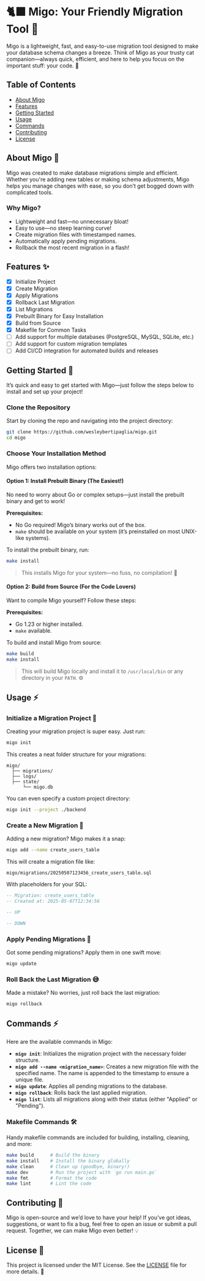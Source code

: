 # 🐈‍⬛ Migo: Your Friendly Migration Tool 🎉

Migo is a lightweight, fast, and easy-to-use migration tool designed to make your database schema changes a breeze. Think of Migo as your trusty cat companion—always quick, efficient, and here to help you focus on the important stuff: your code. 🎁

## Table of Contents

* [About Migo](#about-migo)
* [Features](#features)
* [Getting Started](#getting-started)
* [Usage](#usage)
* [Commands](#commands)
* [Contributing](#contributing)
* [License](#license)

## About Migo 🐾

Migo was created to make database migrations simple and efficient. Whether you're adding new tables or making schema adjustments, Migo helps you manage changes with ease, so you don’t get bogged down with complicated tools.

### Why Migo?

* Lightweight and fast—no unnecessary bloat!
* Easy to use—no steep learning curve!
* Create migration files with timestamped names.
* Automatically apply pending migrations.
* Rollback the most recent migration in a flash!

## Features ✨

- [x] Initialize Project
- [x] Create Migration
- [x] Apply Migrations
- [x] Rollback Last Migration
- [x] List Migrations
- [x] Prebuilt Binary for Easy Installation
- [x] Build from Source
- [x] Makefile for Common Tasks
- [ ] Add support for multiple databases (PostgreSQL, MySQL, SQLite, etc.)
- [ ] Add support for custom migration templates
- [ ] Add CI/CD integration for automated builds and releases

## Getting Started 🚀

It’s quick and easy to get started with Migo—just follow the steps below to install and set up your project!

### Clone the Repository

Start by cloning the repo and navigating into the project directory:

```bash
git clone https://github.com/wesleybertipaglia/migo.git
cd migo
```

### Choose Your Installation Method

Migo offers two installation options:

#### Option 1: Install Prebuilt Binary (The Easiest!)

No need to worry about Go or complex setups—just install the prebuilt binary and get to work!

**Prerequisites:**

* No Go required! Migo’s binary works out of the box.
* `make` should be available on your system (it’s preinstalled on most UNIX-like systems).

To install the prebuilt binary, run:

```bash
make install
```

> This installs Migo for your system—no fuss, no compilation! 🥳

#### Option 2: Build from Source (For the Code Lovers)

Want to compile Migo yourself? Follow these steps:

**Prerequisites:**

* Go 1.23 or higher installed.
* `make` available.

To build and install Migo from source:

```bash
make build
make install
```

> This will build Migo locally and install it to `/usr/local/bin` or any directory in your `PATH`. ⚙️

## Usage ⚡

### Initialize a Migration Project 🎉

Creating your migration project is super easy. Just run:

```bash
migo init
```

This creates a neat folder structure for your migrations:

```
migo/
  ├── migrations/
  ├── logs/
  ├── state/
      └── migo.db
```

You can even specify a custom project directory:

```bash
migo init --project ./backend
```

### Create a New Migration 🎁

Adding a new migration? Migo makes it a snap:

```bash
migo add --name create_users_table
```

This will create a migration file like:

```
migo/migrations/20250507123456_create_users_table.sql
```

With placeholders for your SQL:

```sql
-- Migration: create_users_table
-- Created at: 2025-05-07T12:34:56

-- UP

-- DOWN
```

### Apply Pending Migrations 🚀

Got some pending migrations? Apply them in one swift move:

```bash
migo update
```

### Roll Back the Last Migration 😅

Made a mistake? No worries, just roll back the last migration:

```bash
migo rollback
```

## Commands ⚡

Here are the available commands in Migo:

* **`migo init`**: Initializes the migration project with the necessary folder structure.
* **`migo add --name <migration_name>`**: Creates a new migration file with the specified name. The name is appended to the timestamp to ensure a unique file.
* **`migo update`**: Applies all pending migrations to the database.
* **`migo rollback`**: Rolls back the last applied migration.
* **`migo list`**: Lists all migrations along with their status (either "Applied" or "Pending").

### Makefile Commands 🛠️

Handy makefile commands are included for building, installing, cleaning, and more:

```bash
make build      # Build the binary
make install    # Install the binary globally
make clean      # Clean up (goodbye, binary!)
make dev        # Run the project with `go run main.go`
make fmt        # Format the code
make lint       # Lint the code
```

## Contributing 🤝

Migo is open-source and we’d love to have your help! If you’ve got ideas, suggestions, or want to fix a bug, feel free to open an issue or submit a pull request. Together, we can make Migo even better! 💡

## License 📜

This project is licensed under the MIT License. See the [LICENSE](LICENSE) file for more details. 📑
